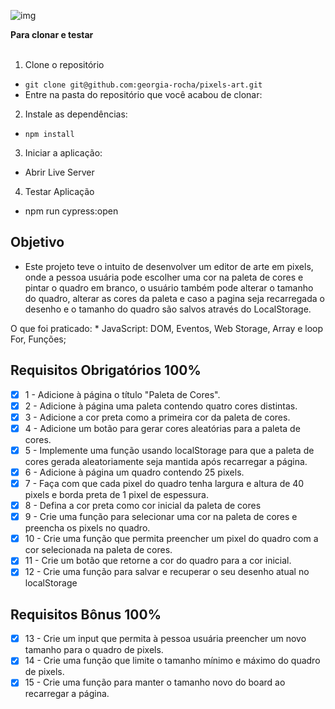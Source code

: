 ![img](pixelsArt.gif)
<summary><strong>Para clonar e testar</strong></summary><br />

1. Clone o repositório
* `git clone git@github.com:georgia-rocha/pixels-art.git`
* Entre na pasta do repositório que você acabou de clonar:

2. Instale as dependências:
* `npm install`

3. Iniciar a aplicação:
* Abrir Live Server

4. Testar Aplicação
* npm run cypress:open

## Objetivo

* Este projeto teve o intuito de desenvolver um editor de arte em pixels, onde a pessoa usuária pode escolher uma cor na paleta de cores e pintar o quadro em branco, o usuário também pode alterar o tamanho do quadro, alterar as cores da paleta e caso a pagina seja recarregada o desenho e o tamanho do quadro são salvos através do LocalStorage.

O que foi praticado:
    * JavaScript: DOM, Eventos, Web Storage, Array e loop For, Funções;
  
## Requisitos Obrigatórios 100%

- [x] 1 - Adicione à página o título "Paleta de Cores".
- [x] 2 - Adicione à página uma paleta contendo quatro cores distintas.
- [x] 3 - Adicione a cor preta como a primeira cor da paleta de cores.
- [x] 4 - Adicione um botão para gerar cores aleatórias para a paleta de cores.
- [x] 5 - Implemente uma função usando localStorage para que a paleta de cores gerada aleatoriamente seja mantida após recarregar a página.
- [x] 6 - Adicione à página um quadro contendo 25 pixels.
- [x] 7 - Faça com que cada pixel do quadro tenha largura e altura de 40 pixels e borda preta de 1 pixel de espessura.
- [x] 8 - Defina a cor preta como cor inicial da paleta de cores
- [x] 9 - Crie uma função para selecionar uma cor na paleta de cores e preencha os pixels no quadro.
- [x] 10 - Crie uma função que permita preencher um pixel do quadro com a cor selecionada na paleta de cores.
- [x] 11 - Crie um botão que retorne a cor do quadro para a cor inicial.
- [x] 12 - Crie uma função para salvar e recuperar o seu desenho atual no localStorage

## Requisitos Bônus 100%

- [x] 13 - Crie um input que permita à pessoa usuária preencher um novo tamanho para o quadro de pixels.
- [x] 14 - Crie uma função que limite o tamanho mínimo e máximo do quadro de pixels.
- [x] 15 - Crie uma função para manter o tamanho novo do board ao recarregar a página.
